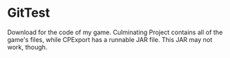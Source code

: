 # GitTest
Download for the code of my game. Culminating Project contains all of the game's files, while CPExport has a runnable JAR file. This JAR may not work, though.

